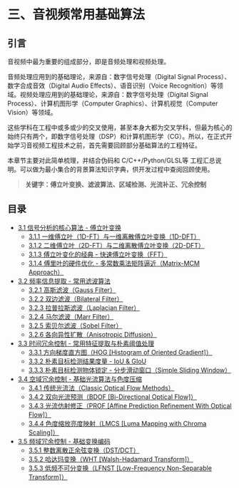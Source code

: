
# 三、音视频常用基础算法

## **引言**
音视频中最为重要的组成部分，即是音频处理和视频处理。

音频处理应用到的基础理论，来源自：数字信号处理（Digital Signal Process）、数字合成音效（Digital Audio Effects）、语音识别（Voice Recognition）等领域。视频处理应用到的基础理论，来源自：数字信号处理（Digital Signal Process）、计算机图形学（Computer Graphics）、计算机视觉（Computer Vision）等领域。

这些学科在工程中或多或少的交叉使用，甚至本身大都为交叉学科，但最为核心的始终只有两个，即数字信号处理（DSP）和计算机图形学（CG）。所以，在正式开始学习音视频工程技术之前，首先需要回顾部分基础算法的工程特征。

本章节主要对此简单梳理，并结合伪码和 C/C++/Python/GLSL等 工程汇总说明。可以做为最小集合的背景算法知识字典，供开发过程中查阅回顾使用。

>**关键字：傅立叶变换、滤波算法、区域检测、光流补正、冗余控制**

## **目录**
* [3.1 信号分析的核心算法 - 傅立叶变换](Docs_3_1.md)
    * [3.1.1 一维傅立叶（1D-FT）与一维离散傅立叶变换（1D-DFT）](Docs_3_1_1.md)
    * [3.1.2 二维傅立叶（2D-FT）与二维离散傅立叶变换（2D-DFT）](Docs_3_1_2.md)
    * [3.1.3 傅立叶变化的经典 - 快速傅立叶变换（FFT）](Docs_3_1_3.md)
	* [3.1.4 傅里叶的硬件优化 - 多常数乘法矩阵逼近（Matrix-MCM Approach）](Docs_3_1_4.md)
* [3.2 频率信息提取 - 常用滤波算法](Docs_3_2.md)
    * [3.2.1 高斯滤波（Gauss Filter）](Docs_3_2_1.md)
	* [3.2.2 双边滤波（Bilateral Filter）](Docs_3_2_2.md)
	* [3.2.3 拉普拉斯滤波（Laplacian Filter）](Docs_3_2_3.md)
	* [3.2.4 马尔滤波（Marr Filter）](Docs_3_2_4.md)
	* [3.2.5 索贝尔滤波（Sobel Filter）](Docs_3_2_5.md)
	* [3.2.6 各向异性扩散（Anisotropic Diffusion）](Docs_3_2_6.md)
* [3.3 时间冗余控制 - 常用特征提取与朴素阈值处理](Docs_3_3.md)
	* [3.3.1 方向梯度直方图（HOG [Histogram of Oriented Gradient]）](Docs_3_3_1.md)
	* [3.3.2 朴素目标检测结果度量 - IoU & GIoU](Docs_3_3_2.md)
	* [3.3.3 朴素目标检测物体锁定 - 分步滑动窗口（Simple Sliding Window）](Docs_3_3_3.md)
* [3.4 空域冗余控制 - 基础光流算法与色度压缩](Docs_3_4.md)
	* [3.4.1 传统光流法（Classic Optical Flow Methods）](Docs_3_4_1.md)
	* [3.4.2 双向光流预测（BDOF [Bi-Directional Optical Flow]）](Docs_3_4_2.md)
	* [3.4.3 光流仿射修正（PROF [Affine Prediction Refinement With Optical Flow]）](Docs_3_4_3.md)
	* [3.4.4 色度缩放亮度映射（LMCS [Luma Mapping with Chroma Scaling]）](Docs_3_4_4.md)
* [3.5 频域冗余控制 - 基础变换编码](Docs_3_5.md)
	* [3.5.1 整数离散正余弦变换（DST/DCT）](Docs_3_5_1.md)
	* [3.5.2 哈达玛变换（WHT [Walsh-Hadamard Transform]）](Docs_3_5_2.md)
	* [3.5.3 低频不可分变换（LFNST [Low-Frequency Non-Separable Transform]）](Docs_3_5_3.md)
